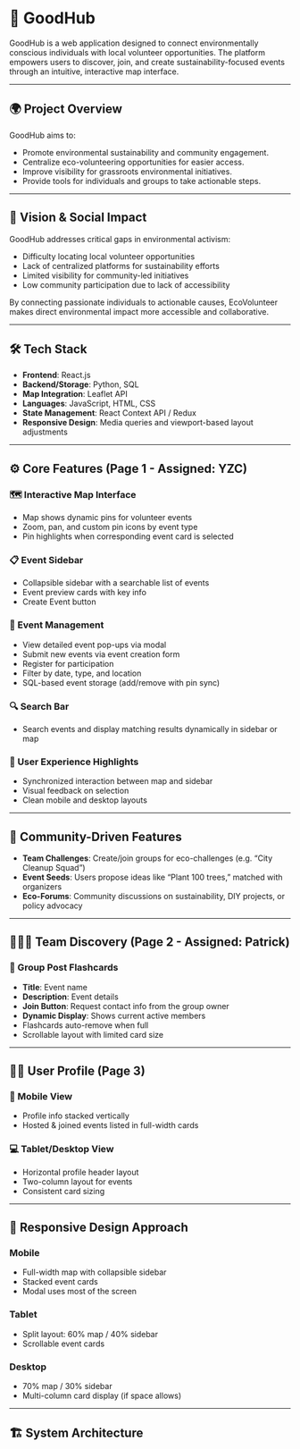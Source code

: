 # 🌱 GoodHub

GoodHub is a web application designed to connect environmentally conscious individuals with local volunteer opportunities. The platform empowers users to discover, join, and create sustainability-focused events through an intuitive, interactive map interface.

---

## 🌍 Project Overview

GoodHub aims to:

- Promote environmental sustainability and community engagement.
- Centralize eco-volunteering opportunities for easier access.
- Improve visibility for grassroots environmental initiatives.
- Provide tools for individuals and groups to take actionable steps.

---

## 🌟 Vision & Social Impact

GoodHub addresses critical gaps in environmental activism:

- Difficulty locating local volunteer opportunities
- Lack of centralized platforms for sustainability efforts
- Limited visibility for community-led initiatives
- Low community participation due to lack of accessibility

By connecting passionate individuals to actionable causes, EcoVolunteer makes direct environmental impact more accessible and collaborative.

---

## 🛠️ Tech Stack

- **Frontend**: React.js
- **Backend/Storage**: Python, SQL
- **Map Integration**: Leaflet API
- **Languages**: JavaScript, HTML, CSS
- **State Management**: React Context API / Redux
- **Responsive Design**: Media queries and viewport-based layout adjustments

---

## ⚙️ Core Features (Page 1 - Assigned: YZC)

### 🗺️ Interactive Map Interface
- Map shows dynamic pins for volunteer events
- Zoom, pan, and custom pin icons by event type
- Pin highlights when corresponding event card is selected

### 📋 Event Sidebar
- Collapsible sidebar with a searchable list of events
- Event preview cards with key info
- Create Event button

### 📌 Event Management
- View detailed event pop-ups via modal
- Submit new events via event creation form
- Register for participation
- Filter by date, type, and location
- SQL-based event storage (add/remove with pin sync)

### 🔍 Search Bar
- Search events and display matching results dynamically in sidebar or map

### 🧭 User Experience Highlights
- Synchronized interaction between map and sidebar
- Visual feedback on selection
- Clean mobile and desktop layouts

---

## 👥 Community-Driven Features

- **Team Challenges**: Create/join groups for eco-challenges (e.g. “City Cleanup Squad”)
- **Event Seeds**: Users propose ideas like “Plant 100 trees,” matched with organizers
- **Eco-Forums**: Community discussions on sustainability, DIY projects, or policy advocacy

---

## 🧑‍🤝‍🧑 Team Discovery (Page 2 - Assigned: Patrick)

### 💬 Group Post Flashcards
- **Title**: Event name
- **Description**: Event details
- **Join Button**: Request contact info from the group owner
- **Dynamic Display**: Shows current active members
- Flashcards auto-remove when full
- Scrollable layout with limited card size

---

## 🧑‍💼 User Profile (Page 3)

### 📱 Mobile View
- Profile info stacked vertically
- Hosted & joined events listed in full-width cards

### 💻 Tablet/Desktop View
- Horizontal profile header layout
- Two-column layout for events
- Consistent card sizing

---

## 📱 Responsive Design Approach

### Mobile
- Full-width map with collapsible sidebar
- Stacked event cards
- Modal uses most of the screen

### Tablet
- Split layout: 60% map / 40% sidebar
- Scrollable event cards

### Desktop
- 70% map / 30% sidebar
- Multi-column card display (if space allows)

---

## 🏗️ System Architecture

